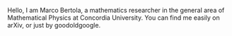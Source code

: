 Hello, 
I am Marco Bertola, a mathematics researcher in the general area of Mathematical Physics at Concordia University. You can find me easily on arXiv, or just by goodoldgoogle.

<!---
bertolamarco/bertolamarco is a ✨ special ✨ repository because its `README.md` (this file) appears on your GitHub profile.
You can click the Preview link to take a look at your changes.
--->
